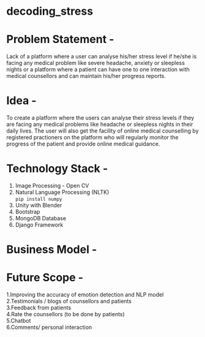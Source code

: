 # decoding_stress
# Problem Statement - <br>
Lack of a platform where a user can analyse his/her stress level if he/she is facing any medical problem like severe headache, anxiety or sleepless nights or a platform where a patient can have one to one interaction with medical counsellors and can maintain his/her progress reports.<br>

# Idea - <br>
To create a platform where the users can analyse their stress levels if they are facing any medical problems like headache or sleepless nights in their daily lives. The user will also get the facility of online medical counselling by registered practioners on the platform who will regularly monitor the progress of the patient and provide online medical guidance. <br>




# Technology Stack - <br>
1. Image Processing - Open CV <br>
2. Natural Language Processing (NLTK) <br>
   `pip install numpy`
3. Unity with Blender <br>
4. Bootstrap <br>
5. MongoDB Database <br>
6. Django Framework <br>






# Business Model - 




# Future Scope - <br>
1.Improving the accuracy of emotion detection and NLP model<br>
2.Testimonials / blogs of counsellors and patients<br>
3.Feedback from patients<br>
4.Rate the counsellors (to be done by patients)<br>
5.Chatbot<br>
6.Comments/ personal interaction<br>


